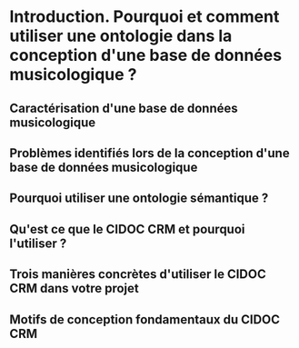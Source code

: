 # Introduction. Pourquoi et comment utiliser une ontologie dans la conception d'une base de données musicologique ?

## Caractérisation d'une base de données musicologique

## Problèmes identifiés lors de la conception d'une base de données musicologique

## Pourquoi utiliser une ontologie sémantique ?

## Qu'est ce que le CIDOC CRM et pourquoi l'utiliser ?

## Trois manières concrètes d'utiliser le CIDOC CRM dans votre projet

## Motifs de conception fondamentaux du CIDOC CRM